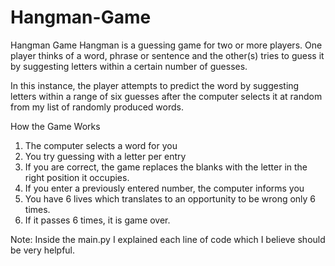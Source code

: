 # Hangman-Game
Hangman Game
Hangman is a guessing game for two or more players. One player thinks of a word, phrase or sentence and the other(s) tries to guess it by suggesting letters within a certain number of guesses. 

In this instance, the player attempts to predict the word by suggesting letters within a range of six guesses after the computer selects it at random from my list of randomly produced words.

How the Game Works

1. The computer selects a word for you
2. You try guessing with a letter per entry
3. If you are correct, the game replaces the blanks with the letter in the right position it occupies.
4. If you enter a previously entered number, the computer informs you 
5. You have 6 lives which translates to an opportunity to be wrong only 6 times.
6. If it passes 6 times, it is game over.

Note: Inside the main.py I explained each line of code which I believe should be very helpful.
